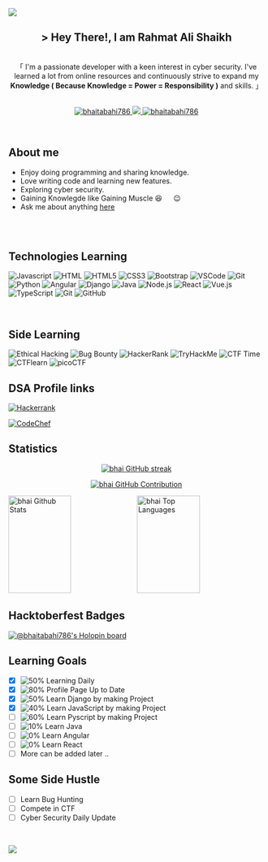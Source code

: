 
[![](https://visitcount.itsvg.in/api?id=bhaitabahi786&label=Profile%20Views&color=8&icon=8&pretty=true)](https://visitcount.itsvg.in)


<!-- Intro  -->
<h2 align="center">
                <span> &gt; Hey There!, I am
                                <b>Rahmat Ali Shaikh</b>
                </span>
</h2>


<p align="center"> 
    <span>
        <br>
        「 I'm a passionate developer with a keen interest in cyber security. I've learned a lot from online resources and continuously strive to expand my <b> Knowledge ( Because Knowledge = Power = Responsibility )</b> and skills. 」
        <br>
        <br>
    </span>
</p>

<p align="center">
 <a href="https://www.linkedin.com/in/rahmatalishaikh-bhaitabahi/" target="_blank">
    <img src="https://img.shields.io/badge/LinkedIn-0077B5?style=for-the-badge&logo=linkedin&logoColor=white" alt="bhaitabahi786"/>
 </a>
 <a href="https://twitter.com/bhai_tabahi_786" target="_blank">
    <img src="https://img.shields.io/badge/Twitter-1DA1F2?style=for-the-badge&logo=twitter&logoColor=white" />
 </a>
 <a href="https://instagram.com/bhai_tabahi_786" target="_blank">
    <img src="https://img.shields.io/badge/Instagram-fe4164?style=for-the-badge&logo=instagram&logoColor=white" alt="bhaitabahi786" />
 </a> 
</p>
<br />

<!-- About Section -->
## About me

* Enjoy doing programming and sharing knowledge.
* Love writing code and learning new features.
* Exploring cyber security.
* Gaining Knowlegde like Gaining Muscle :laughing: &emsp; :wink:
* Ask me about anything [here](https://github.com/bhaitabahi786/bhaitabahi786/issues)

<br/>
<br/>

## Technologies Learning

![Javascript](https://img.shields.io/badge/Javascript-F0DB4F?style=for-the-badge&labelColor=black&logo=javascript&logoColor=F0DB4F)
![HTML](https://img.shields.io/badge/HTML5-E34F26?style=for-the-badge&logo=html5&logoColor=white)
![HTML5](https://img.shields.io/badge/HTML5-E34F26?style=for-the-badge&logo=html5&logoColor=white)
![CSS3](https://img.shields.io/badge/CSS3-1572B6?style=for-the-badge&logo=css3&logoColor=white)
![Bootstrap](https://img.shields.io/badge/Bootstrap-563D7C?style=for-the-badge&logo=bootstrap&logoColor=white)
![VSCode](https://img.shields.io/badge/Visual_Studio-0078d7?style=for-the-badge&logo=visual%20studio&logoColor=white)
![Git](https://img.shields.io/badge/Git-F05032?style=for-the-badge&logo=git&logoColor=white)
![Python](https://img.shields.io/badge/Python-3776AB?style=for-the-badge&logo=python&logoColor=white)
![Angular](https://img.shields.io/badge/Angular-DD0031?style=for-the-badge&logo=angular&logoColor=white)
![Django](https://img.shields.io/badge/Django-092E20?style=for-the-badge&logo=django&logoColor=white)
![Java](https://img.shields.io/badge/Java-007396?style=for-the-badge&logo=java&logoColor=white)
![Node.js](https://img.shields.io/badge/Node.js-43853D?style=for-the-badge&logo=node.js&logoColor=white)
![React](https://img.shields.io/badge/React-61DAFB?style=for-the-badge&logo=react&logoColor=black)
![Vue.js](https://img.shields.io/badge/Vue.js-4FC08D?style=for-the-badge&logo=vue.js&logoColor=white)
![TypeScript](https://img.shields.io/badge/TypeScript-3178C6?style=for-the-badge&logo=typescript&logoColor=white)
![Git](https://img.shields.io/badge/Git-F05032?style=for-the-badge&logo=git&logoColor=white)
![GitHub](https://img.shields.io/badge/GitHub-181717?style=for-the-badge&logo=github&logoColor=white)

<br/>
 
## Side Learning

![Ethical Hacking](https://img.shields.io/badge/Ethical_Hacking-8A2BE2?style=for-the-badge)
![Bug Bounty](https://img.shields.io/badge/Bug_Bounty-FFD700?style=for-the-badge)
![HackerRank](https://img.shields.io/badge/HackerRank-2EC866?style=for-the-badge)
![TryHackMe](https://img.shields.io/badge/TryHackMe-212121?style=for-the-badge)
![CTF Time](https://img.shields.io/badge/CTF_Time-212121?style=for-the-badge)
![CTFlearn](https://img.shields.io/badge/CTFlearn-FFA500?style=for-the-badge)
![picoCTF](https://img.shields.io/badge/picoCTF-00FFFF?style=for-the-badge)

## DSA Profile links
[![Hackerrank](https://img.shields.io/badge/-Hackerrank-2EC866?style=for-the-badge&logo=HackerRank&logoColor=white)](https://www.hackerrank.com/profile/bhaitabahi786)

[![CodeChef](https://img.shields.io/badge/-CodeChef-5B4638?style=for-the-badge&logo=CodeChef&logoColor=white)](https://www.codechef.com/users/bhaitabahi)


## Statistics

<p align="center">
    <a href="https://github.com/bhaitabahi786">
        <img src="https://github-readme-streak-stats.herokuapp.com/?user=bhaitabahi786&theme=radical&border=7F3FBF&background=0D1117" alt="bhai GitHub streak"/>
    </a>
</p>

<p align="center">
    <a href="https://github.com/bhaitabahi786">
        <img src="https://github-profile-summary-cards.vercel.app/api/cards/profile-details?username=bhaitabahi786&theme=radical" alt="bhai GitHub Contribution"/>
    </a>
</p>

<a> 
    <a href="https://github.com/bhaitabahi786"><img alt="bhai Github Stats" src="https://denvercoder1-github-readme-stats.vercel.app/api?username=bhaitabahi786&show_icons=true&count_private=true&theme=react&border_color=7F3FBF&bg_color=0D1117&title_color=F85D7F&icon_color=F8D866" height="192px" width="49.5%"/></a>
    <a href="https://github.com/bhaitabahi786"><img alt="bhai Top Languages" src="https://denvercoder1-github-readme-stats.vercel.app/api/top-langs/?username=bhaitabahi786&langs_count=8&layout=compact&theme=react&border_color=7F3FBF&bg_color=0D1117&title_color=F85D7F&icon_color=F8D866" height="192px" width="49.5%"/></a>
    <br/>
</a>
 

## Hacktoberfest Badges

[![@bhaitabahi786's Holopin board](https://holopin.me/bhaitabahi786)](https://holopin.io/@bhaitabahi786)

## Learning Goals 

- [x] ![50%](https://progress-bar.dev/50/?width=120) Learning Daily 
- [x] ![80%](https://progress-bar.dev/80/?width=120) Profile Page Up to Date 
- [x] ![50%](https://progress-bar.dev/50/?width=120) Learn Django by making Project 
- [x] ![40%](https://progress-bar.dev/40/?width=120) Learn JavaScript by making Project 
- [ ] ![60%](https://progress-bar.dev/60/?width=120) Learn Pyscript by making Project  
- [ ] ![10%](https://progress-bar.dev/10/?width=120) Learn Java 
- [ ] ![0%](https://progress-bar.dev/0/?width=120) Learn Angular 
- [ ] ![0%](https://progress-bar.dev/0/?width=120) Learn React
- [ ] More can be added later ..

## Some Side Hustle

- [ ] Learn Bug Hunting 
- [ ] Compete in CTF 
- [ ] Cyber Security Daily Update

<br/>

[![](https://visitcount.itsvg.in/api?id=bhaitabahi786&label=Profile%20Views&color=8&icon=8&pretty=true)](https://visitcount.itsvg.in)


